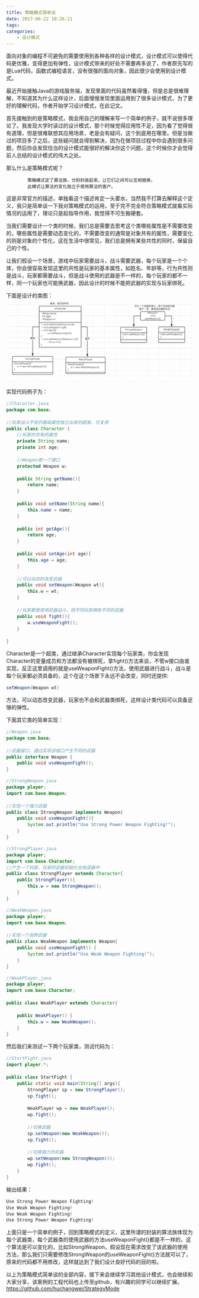 ```yaml
---
title: 策略模式简单谈
date: 2017-06-22 10:26:11
tags:
categories:
    - 设计模式
---
```

面向对象的编程不可避免的需要使用到各种各样的设计模式，设计模式可以使得代码更优雅，变得更加有弹性，设计模式带来的好处不需要再多说了，作者原先写的是Lua代码，函数式编程语言，没有很强的面向对象，因此很少会使用到设计模式。

最近开始接触Java的游戏服务端，发现里面的代码虽然看得懂，但是总是很难理解，不知道其为什么这样设计，后面慢慢发现里面运用到了很多设计模式，为了更好的理解代码，作者开始学习设计模式，在此记文。

首先接触到的是策略模式，我会用自己的理解来写一个简单的例子，就不说很多理论了。我发现大学时读过的设计模式，那个时候觉得应用性不足，因为看了觉得很有道理，但是很难联想其应用场景，老是会有疑问，这个到底用在哪里。但是当做过的项目多了之后，这些疑问就会得到解决，因为在做项目过程中你会遇到很多问题，然后你会发现恰当的设计模式能很好的解决你这个问题，这个时候你才会觉得前人总结的设计模式的伟大之处。

那么什么是策略模式呢？
```
        策略模式定了算法族，分别封装起来，让它们之间可以互相替换，
        此模式让算法的变化独立于使用算法的客户。
```
这是非常官方的描述，单独看这个描述肯定一头雾水，当然我不打算去解释这个定义，我只是简单谈一下我对策略模式的运用，至于完不完全符合策略模式就看实际情况的运用了，理论只是起指导作用，我觉得不可生搬硬套。

当我们需要设计一个类的时候，我们总是需要去思考这个类哪些属性是不需要改变的，哪些属性是需要动态变化的，不需要改变的通常是对象共有的属性，需要变化的则是对象的个性化，这在生活中很常见，我们总是拥有某些共性的同时，保留自己的个性。

让我们假设一个场景，游戏中玩家需要战斗，战斗需要武器，每个玩家是一个个体，你会很容易发现这里的共性是玩家的基本属性，如姓名、年龄等，行为共性则是战斗，玩家都需要战斗，但是战斗使用的武器是不一样的，每个玩家的都不一样，同一个玩家也可能换武器，因此设计的时候不能把武器的实现与玩家绑死。

下面是设计的类图：
![类图](策略模式简单谈/c1.png)

实现代码例子为：
```java
//Character.java
package com.base;

//玩家战斗不变的基础属性独立出来的超类，可复用
public class Character {
    //玩家的共有的属性
    private String name;
    private int age;
    
    //Weapon是一个接口
    protected Weapon w;
    
    public String getName(){
        return name;
    }
    
    public void setName(String name){
        this.name = name;
    }
    
    public int getAge(){
        return age;
    }
    
    public void setAge(int age){
        this.age = age;
    }
    
    //可以动态的改变武器
    public void setWeapon(Weapon wt){
        this.w = wt;
    }
    
    //玩家都是使用武器战斗，但不同玩家拥有不同的武器
    public void fight(){
        w.useWeaponFight();
    }
    
}
```

Character是一个超类，通过继承Character实现每个玩家类，你会发现Character的变量成员和方法都没有被绑死，拿fight()方法来谈，不管w接口由谁实现，反正这里调用的就是useWeaponFight()方法，使用武器进行战斗，战斗是每个玩家都必须具备的，这个在这个场景下永远不会改变，同时还提供:
```java 
setWeapon(Weapon wt) 
```
方法，可以动态改变武器，玩家也不会和武器类绑死，这样设计类代码可以具备足够的弹性。

下面其它类的简单实现：
```java
//Weapon.java
package com.base;

//武器接口，通过实现该接口产生不同的武器
public interface Weapon {
    public void useWeaponFight();
}

```

```java
//StrongWeapon.java
package player;
import com.base.Weapon;

//实现一个强力武器
public class StrongWeapon implements Weapon{
    public void useWeaponFight(){
        System.out.println("Use Strong Power Weapon Fighting!");
    }
}

```

```java
//StrongPlayer.java
package player;
import com.base.Character;
//产生一个玩家，玩家的武器初始化在构造器中
public class StrongPlayer extends Character{
    public StrongPlayer(){
        this.w = new StrongWeapon();
    }
}
```

```java
//WeakWeapon.java
package player;
import com.base.Weapon;

//实现一个弱势武器
public class WeakWeapon implements Weapon{
    public void useWeaponFight() {
        System.out.println("Use Weak Weapon Fighting!");
    }
}

```

```java
//WeakPlayer,java
package player;
import com.base.Character;

public class WeakPlayer extends Character{

    public WeakPlayer() {
        this.w = new WeakWeapon();
    }
}

```

然后我们来测试一下两个玩家类，测试代码为：
```java
//StartFight.java
import player.*;

public class StartFight {
    public static void main(String[] args){
        StrongPlayer sp = new StrongPlayer();
        sp.fight();
        
        WeakPlayer wp = new WeakPlayer();
        wp.fight();
        
        //切换武器
        sp.setWeapon(new WeakWeapon());
        sp.fight();
        
        //切换强力的武器
        wp.setWeapon(new StrongWeapon());
        wp.fight();
    }
}

```

输出结果：
```java
Use Strong Power Weapon Fighting!
Use Weak Weapon Fighting!
Use Weak Weapon Fighting!
Use Strong Power Weapon Fighting!
```

上面只是一个简单的例子，回到策略模式的定义，这里所谓的封装的算法族体现为每个武器类，每个武器类的使用武器的方法useWeaponFight()都是不一样的，这个算法是可以变化的，比如StrongWeapon，假设现在需求改变了该武器的使用方法，那么我们只需要修改StrongWeapon的useWeaponFight()方法就可以了，原来的代码都不用修改，这样就达到了我们设计良好代码的目的啦。

以上为策略模式简单谈的全部内容，接下来会继续学习其他设计模式，也会继续和大家分享，该案例的工程代码也上传至github，有兴趣的同学可以继续扩展。https://github.com/huchangwei/StrategyMode

















